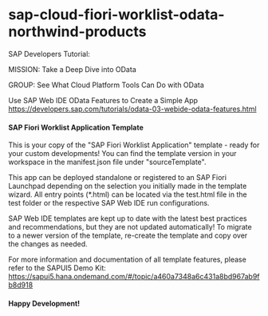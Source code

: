 # sap-cloud-fiori-worklist-odata-northwind-products
SAP Developers Tutorial:

MISSION: Take a Deep Dive into OData

GROUP: See What Cloud Platform Tools Can Do with OData

Use SAP Web IDE OData Features to Create a Simple App
https://developers.sap.com/tutorials/odata-03-webide-odata-features.html


#### SAP Fiori Worklist Application Template ####

This is your copy of the "SAP Fiori Worklist Application" template - ready for your custom developments!
You can find the template version in your workspace in the manifest.json file under "sourceTemplate".


This app can be deployed standalone or registered to an SAP Fiori Launchpad depending on the selection you initially
made in the template wizard. All entry points (*.html) can be located via the test.html file in the test folder or the
respective SAP Web IDE run configurations.

SAP Web IDE templates are kept up to date with the latest best practices and recommendations, but they are not updated
automatically! To migrate to a newer version of the template, re-create the template and copy over the changes as needed.

For more information and documentation of all template features, please refer to the SAPUI5 Demo Kit:
https://sapui5.hana.ondemand.com/#/topic/a460a7348a6c431a8bd967ab9fb8d918

#### Happy Development! ####

